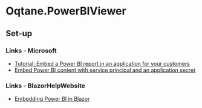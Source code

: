 # Oqtane.PowerBIViewer

## Set-up






### Links - Microsoft
* [Tutorial: Embed a Power BI report in an application for your customers](https://learn.microsoft.com/en-us/power-bi/developer/embedded/embed-customer-app)
* [Embed Power BI content with service principal and an application secret](https://learn.microsoft.com/en-us/power-bi/developer/embedded/embed-service-principal)
### Links - BlazorHelpWebsite
* [Embedding Power BI in Blazor](https://blazorhelpwebsite.com/ViewBlogPost/5)
